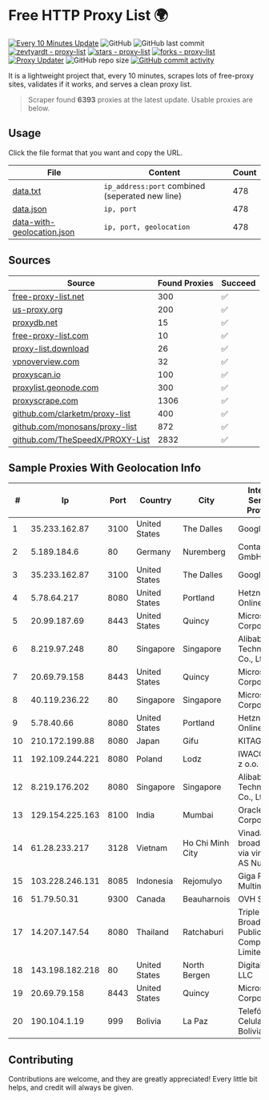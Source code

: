 
# Free HTTP Proxy List 🌍

[![Every 10 Minutes Update](https://github.com/mertguvencli/http-proxy-list/actions/workflows/main.yml/badge.svg?branch=main)](https://github.com/mertguvencli/http-proxy-list/actions/workflows/main.yml)
![GitHub](https://img.shields.io/github/license/mertguvencli/http-proxy-list)
![GitHub last commit](https://img.shields.io/github/last-commit/mertguvencli/http-proxy-list)
[![zevtyardt - proxy-list](https://img.shields.io/static/v1?label=zevtyardt&message=proxy-list&color=blue&logo=github)](https://github.com/zevtyardt/proxy-list "Go to GitHub repo")
[![stars - proxy-list](https://img.shields.io/github/stars/zevtyardt/proxy-list?style=social)](https://github.com/zevtyardt/proxy-list)
[![forks - proxy-list](https://img.shields.io/github/forks/zevtyardt/proxy-list?style=social)](https://github.com/zevtyardt/proxy-list)
[![Proxy Updater](https://github.com/zevtyardt/proxy-list/workflows/Proxy%20Updater/badge.svg)](https://github.com/zevtyardt/proxy-list/actions?query=workflow:"Proxy+Updater")
![GitHub repo size](https://img.shields.io/github/repo-size/zevtyardt/proxy-list)
[![GitHub commit activity](https://img.shields.io/github/commit-activity/m/zevtyardt/proxy-list?logo=commits)](https://github.com/zevtyardt/proxy-list/commits/main)

It is a lightweight project that, every 10 minutes, scrapes lots of free-proxy sites, validates if it works, and serves a clean proxy list.

> Scraper found **6393** proxies at the latest update. Usable proxies are below.

## Usage

Click the file format that you want and copy the URL.

|File|Content|Count|
|----|-------|-----|
|[data.txt](https://raw.githubusercontent.com/mertguvencli/http-proxy-list/main/proxy-list/data.txt)|`ip_address:port` combined (seperated new line)|478|
|[data.json](https://raw.githubusercontent.com/mertguvencli/http-proxy-list/main/proxy-list/data.json)|`ip, port`|478|
|[data-with-geolocation.json](https://raw.githubusercontent.com/mertguvencli/http-proxy-list/main/proxy-list/data-with-geolocation.json)|`ip, port, geolocation`|478|

## Sources

|Source|Found Proxies|Succeed|
|------|-------------|-------|
|[free-proxy-list.net](https://free-proxy-list.net)|300|✅|
|[us-proxy.org](https://www.us-proxy.org)|200|✅|
|[proxydb.net](http://proxydb.net)|15|✅|
|[free-proxy-list.com](https://free-proxy-list.com/?page=&port=&type%5B%5D=http&type%5B%5D=https&up_time=0&search=Search)|10|✅|
|[proxy-list.download](https://www.proxy-list.download/HTTP)|26|✅|
|[vpnoverview.com](https://vpnoverview.com/privacy/anonymous-browsing/free-proxy-servers)|32|✅|
|[proxyscan.io](https://www.proxyscan.io)|100|✅|
|[proxylist.geonode.com](https://proxylist.geonode.com/api/proxy-list?limit=300&page=1&sort_by=lastChecked&sort_type=desc&protocols=http,https)|300|✅|
|[proxyscrape.com](https://api.proxyscrape.com/v2/?request=displayproxies&protocol=http&timeout=10000&country=all&ssl=all&anonymity=all)|1306|✅|
|[github.com/clarketm/proxy-list](https://raw.githubusercontent.com/clarketm/proxy-list/master/proxy-list-raw.txt)|400|✅|
|[github.com/monosans/proxy-list](https://raw.githubusercontent.com/monosans/proxy-list/main/proxies/http.txt)|872|✅|
|[github.com/TheSpeedX/PROXY-List](https://raw.githubusercontent.com/TheSpeedX/PROXY-List/master/http.txt)|2832|✅|


## Sample Proxies With Geolocation Info

|#|Ip|Port|Country|City|Internet Service Provider|
|-|--|----|-------|----|-------------------------|
|1|35.233.162.87|3100|United States|The Dalles|Google LLC|
|2|5.189.184.6|80|Germany|Nuremberg|Contabo GmbH|
|3|35.233.162.87|3100|United States|The Dalles|Google LLC|
|4|5.78.64.217|8080|United States|Portland|Hetzner Online GmbH|
|5|20.99.187.69|8443|United States|Quincy|Microsoft Corporation|
|6|8.219.97.248|80|Singapore|Singapore|Alibaba (US) Technology Co., Ltd.|
|7|20.69.79.158|8443|United States|Quincy|Microsoft Corporation|
|8|40.119.236.22|80|Singapore|Singapore|Microsoft Corporation|
|9|5.78.40.66|8080|United States|Portland|Hetzner Online GmbH|
|10|210.172.199.88|8080|Japan|Gifu|KITAGATA|
|11|192.109.244.221|8080|Poland|Lodz|IWACOM Sp. z o.o.|
|12|8.219.176.202|8080|Singapore|Singapore|Alibaba (US) Technology Co., Ltd.|
|13|129.154.225.163|8100|India|Mumbai|Oracle Corporation|
|14|61.28.233.217|3128|Vietnam|Ho Chi Minh City|Vinadata broadcast via vinagame AS Number|
|15|103.228.246.131|8085|Indonesia|Rejomulyo|Giga Patra Multimedia|
|16|51.79.50.31|9300|Canada|Beauharnois|OVH SAS|
|17|14.207.147.54|8080|Thailand|Ratchaburi|Triple T Broadband Public Company Limited|
|18|143.198.182.218|80|United States|North Bergen|DigitalOcean, LLC|
|19|20.69.79.158|8443|United States|Quincy|Microsoft Corporation|
|20|190.104.1.19|999|Bolivia|La Paz|Telefónica Celular de Bolivia S.A.|



## Contributing

Contributions are welcome, and they are greatly appreciated! Every
little bit helps, and credit will always be given.

